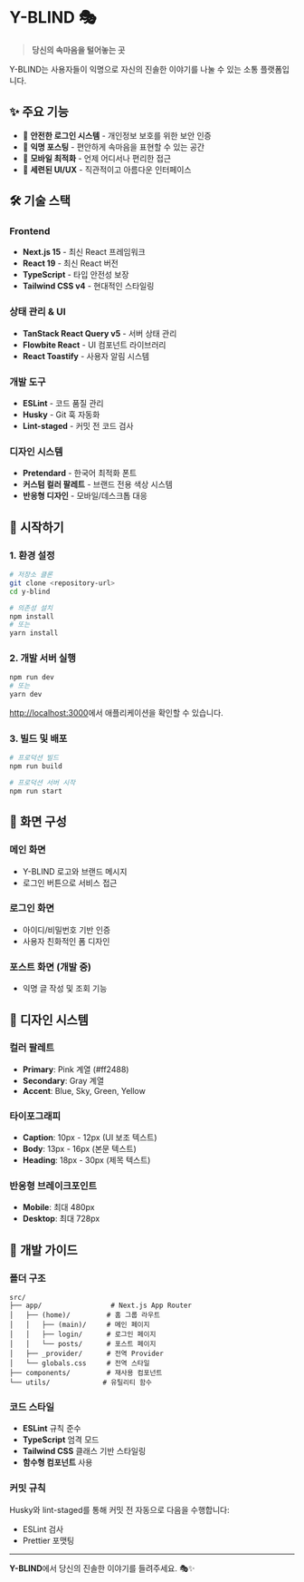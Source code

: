 # Y-BLIND 🎭

> **당신의 속마음을 털어놓는 곳**

Y-BLIND는 사용자들이 익명으로 자신의 진솔한 이야기를 나눌 수 있는 소통 플랫폼입니다.

## ✨ 주요 기능

- 🔐 **안전한 로그인 시스템** - 개인정보 보호를 위한 보안 인증
- 📝 **익명 포스팅** - 편안하게 속마음을 표현할 수 있는 공간
- 📱 **모바일 최적화** - 언제 어디서나 편리한 접근
- 🎨 **세련된 UI/UX** - 직관적이고 아름다운 인터페이스

## 🛠 기술 스택

### Frontend

- **Next.js 15** - 최신 React 프레임워크
- **React 19** - 최신 React 버전
- **TypeScript** - 타입 안전성 보장
- **Tailwind CSS v4** - 현대적인 스타일링

### 상태 관리 & UI

- **TanStack React Query v5** - 서버 상태 관리
- **Flowbite React** - UI 컴포넌트 라이브러리
- **React Toastify** - 사용자 알림 시스템

### 개발 도구

- **ESLint** - 코드 품질 관리
- **Husky** - Git 훅 자동화
- **Lint-staged** - 커밋 전 코드 검사

### 디자인 시스템

- **Pretendard** - 한국어 최적화 폰트
- **커스텀 컬러 팔레트** - 브랜드 전용 색상 시스템
- **반응형 디자인** - 모바일/데스크톱 대응

## 🚀 시작하기

### 1. 환경 설정

```bash
# 저장소 클론
git clone <repository-url>
cd y-blind

# 의존성 설치
npm install
# 또는
yarn install
```

### 2. 개발 서버 실행

```bash
npm run dev
# 또는
yarn dev
```

[http://localhost:3000](http://localhost:3000)에서 애플리케이션을 확인할 수 있습니다.

### 3. 빌드 및 배포

```bash
# 프로덕션 빌드
npm run build

# 프로덕션 서버 시작
npm run start
```

## 📱 화면 구성

### 메인 화면

- Y-BLIND 로고와 브랜드 메시지
- 로그인 버튼으로 서비스 접근

### 로그인 화면

- 아이디/비밀번호 기반 인증
- 사용자 친화적인 폼 디자인

### 포스트 화면 (개발 중)

- 익명 글 작성 및 조회 기능

## 🎨 디자인 시스템

### 컬러 팔레트

- **Primary**: Pink 계열 (#ff2488)
- **Secondary**: Gray 계열
- **Accent**: Blue, Sky, Green, Yellow

### 타이포그래피

- **Caption**: 10px - 12px (UI 보조 텍스트)
- **Body**: 13px - 16px (본문 텍스트)
- **Heading**: 18px - 30px (제목 텍스트)

### 반응형 브레이크포인트

- **Mobile**: 최대 480px
- **Desktop**: 최대 728px

## 🔧 개발 가이드

### 폴더 구조

```
src/
├── app/                 # Next.js App Router
│   ├── (home)/         # 홈 그룹 라우트
│   │   ├── (main)/     # 메인 페이지
│   │   ├── login/      # 로그인 페이지
│   │   └── posts/      # 포스트 페이지
│   ├── _provider/      # 전역 Provider
│   └── globals.css     # 전역 스타일
├── components/         # 재사용 컴포넌트
└── utils/             # 유틸리티 함수
```

### 코드 스타일

- **ESLint** 규칙 준수
- **TypeScript** 엄격 모드
- **Tailwind CSS** 클래스 기반 스타일링
- **함수형 컴포넌트** 사용

### 커밋 규칙

Husky와 lint-staged를 통해 커밋 전 자동으로 다음을 수행합니다:

- ESLint 검사
- Prettier 포맷팅

---

**Y-BLIND**에서 당신의 진솔한 이야기를 들려주세요. 🎭✨
